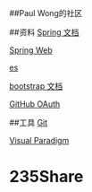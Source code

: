 ##Paul Wong的社区

##资料
[Spring 文档](https://spring.io/guides)

[Spring Web](https://spring.io/guides/gs/serving-web-content/)

[es](https://elasticsearch.cn/explore)

[bootstrap 文档](https://v3.bootcss.com/getting-started/)

[GitHub OAuth](https://developer.github.com/apps/building-oauth-apps/creating-an-oauth-app/)


##工具
[Git](https://git-scm.com/download)

[Visual Paradigm](https://www.visual-paradigm.com)

# 235Share

